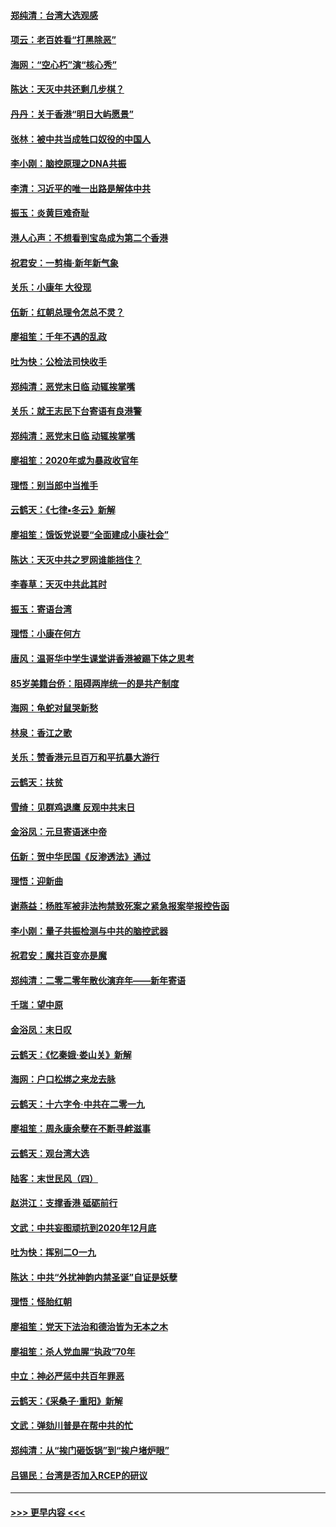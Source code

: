 #### [郑纯清：台湾大选观感](../pages/nsc993/n11786210.md?t=01121411) 
#### [项云：老百姓看“打黑除恶”](../pages/nsc993/n11785398.md?t=01121411) 
#### [海网：“空心朽”演“核心秀”](../pages/nsc993/n11783874.md?t=01121411) 
#### [陈达：天灭中共还剩几步棋？](../pages/nsc993/n11783719.md?t=01121411) 
#### [丹丹：关于香港“明日大屿愿景”](../pages/nsc993/n11783273.md?t=01121411) 
#### [张林：被中共当成牲口奴役的中国人](../pages/nsc993/n11782397.md?t=01121411) 
#### [李小刚：脑控原理之DNA共振](../pages/nsc993/n11780962.md?t=01121411) 
#### [李清：习近平的唯一出路是解体中共](../pages/nsc993/n11780866.md?t=01121411) 
#### [振玉：炎黄巨难奇耻](../pages/nsc993/n11779632.md?t=01121411) 
#### [港人心声：不想看到宝岛成为第二个香港](../pages/nsc993/n11778817.md?t=01121411) 
#### [祝君安：一剪梅‧新年新气象](../pages/nsc993/n11776340.md?t=01121411) 
#### [关乐：小康年 大役现](../pages/nsc993/n11774213.md?t=01121411) 
#### [伍新：红朝总理令怎总不灵？](../pages/nsc993/n11770813.md?t=01121411) 
#### [廖祖笙：千年不遇的乱政](../pages/nsc993/n11770373.md?t=01121411) 
#### [吐为快：公检法司快收手](../pages/nsc993/n11770359.md?t=01121411) 
#### [郑纯清：恶党末日临 动辄挨掌嘴](../pages/nsc993/n11769912.md?t=01121411) 
#### [关乐：就王志民下台寄语有良港警](../pages/nsc993/n11769903.md?t=01121411) 
#### [郑纯清：恶党末日临 动辄挨掌嘴](../pages/nsc993/n11769356.md?t=01121411) 
#### [廖祖笙：2020年或为暴政收官年](../pages/nsc993/n11768216.md?t=01121411) 
#### [理悟：别当郎中当推手](../pages/nsc993/n11768243.md?t=01121411) 
#### [云鹤天：《七律▪冬云》新解](../pages/nsc993/n11768204.md?t=01121411) 
#### [廖祖笙：饿饭党说要“全面建成小康社会”](../pages/nsc993/n11767482.md?t=01121411) 
#### [陈达：天灭中共之罗网谁能挡住？](../pages/nsc993/n11767465.md?t=01121411) 
#### [李春草：天灭中共此其时](../pages/nsc993/n11767452.md?t=01121411) 
#### [振玉：寄语台湾](../pages/nsc993/n11767432.md?t=01121411) 
#### [理悟：小康在何方](../pages/nsc993/n11767394.md?t=01121411) 
#### [唐风：温哥华中学生课堂讲香港被踢下体之思考](../pages/nsc993/n11766848.md?t=01121411) 
#### [85岁美籍台侨：阻碍两岸统一的是共产制度](../pages/nsc993/n11765043.md?t=01121411) 
#### [海网：龟蛇对鼠哭新愁](../pages/nsc993/n11764895.md?t=01121411) 
#### [林泉：香江之歌](../pages/nsc993/n11764415.md?t=01121411) 
#### [关乐：赞香港元旦百万和平抗暴大游行](../pages/nsc993/n11764382.md?t=01121411) 
#### [云鹤天：扶贫](../pages/nsc993/n11764245.md?t=01121411) 
#### [雪绮：见群鸡退鹰  反观中共末日](../pages/nsc993/n11762112.md?t=01121411) 
#### [金浴凤：元旦寄语迷中帝](../pages/nsc993/n11761788.md?t=01121411) 
#### [伍新：贺中华民国《反渗透法》通过](../pages/nsc993/n11761994.md?t=01121411) 
#### [理悟：迎新曲](../pages/nsc993/n11761152.md?t=01121411) 
#### [谢燕益：杨胜军被非法拘禁致死案之紧急报案举报控告函](../pages/nsc993/n11756134.md?t=01121411) 
#### [李小刚：量子共振检测与中共的脑控武器](../pages/nsc993/n11754518.md?t=01121411) 
#### [祝君安：魔共百变亦是魔](../pages/nsc993/n11754469.md?t=01121411) 
#### [郑纯清：二零二零年散伙演弃年——新年寄语](../pages/nsc993/n11754195.md?t=01121411) 
#### [千瑞：望中原](../pages/nsc993/n11754159.md?t=01121411) 
#### [金浴凤：末日叹](../pages/nsc993/n11752359.md?t=01121411) 
#### [云鹤天：《忆秦娥‧娄山关》新解](../pages/nsc993/n11752348.md?t=01121411) 
#### [海网：户口松绑之来龙去脉](../pages/nsc993/n11752328.md?t=01121411) 
#### [云鹤天：十六字令‧中共在二零一九](../pages/nsc993/n11752305.md?t=01121411) 
#### [廖祖笙：周永康余孽在不断寻衅滋事](../pages/nsc993/n11751013.md?t=01121411) 
#### [云鹤天：观台湾大选](../pages/nsc993/n11751007.md?t=01121411) 
#### [陆客：末世民风（四）](../pages/nsc993/n11749203.md?t=01121411) 
#### [赵洪江：支撑香港 砥砺前行](../pages/nsc993/n11748482.md?t=01121411) 
#### [文武：中共妄图顽抗到2020年12月底](../pages/nsc993/n11748446.md?t=01121411) 
#### [吐为快：挥别二O一九](../pages/nsc993/n11748411.md?t=01121411) 
#### [陈达：中共“外扰神韵内禁圣诞”自证是妖孽](../pages/nsc993/n11748226.md?t=01121411) 
#### [理悟：怪胎红朝](../pages/nsc993/n11748206.md?t=01121411) 
#### [廖祖笙：党天下法治和德治皆为无本之木](../pages/nsc993/n11748135.md?t=01121411) 
#### [廖祖笙：杀人党血腥“执政”70年](../pages/nsc993/n11745144.md?t=01121411) 
#### [中立：神必严惩中共百年罪恶](../pages/nsc993/n11744970.md?t=01121411) 
#### [云鹤天：《采桑子‧重阳》新解](../pages/nsc993/n11744948.md?t=01121411) 
#### [文武：弹劾川普是在帮中共的忙](../pages/nsc993/n11744758.md?t=01121411) 
#### [郑纯清：从“挨门砸饭锅”到“挨户堵炉眼”](../pages/nsc993/n11744745.md?t=01121411) 
#### [吕锡民：台湾是否加入RCEP的研议](../pages/nsc993/n11744701.md?t=01121411) 

----
#### [ >>> 更早内容 <<< ](../indexes/nsc993-earlier.md)
